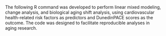 The following R command was developed to perform linear mixed modeling, change analysis, and biological aging shift analysis, using cardiovascular health-related risk factors as predictors and DunedinPACE scores as the outcome. The code was designed to facilitate reproducible analyses in aging research.
